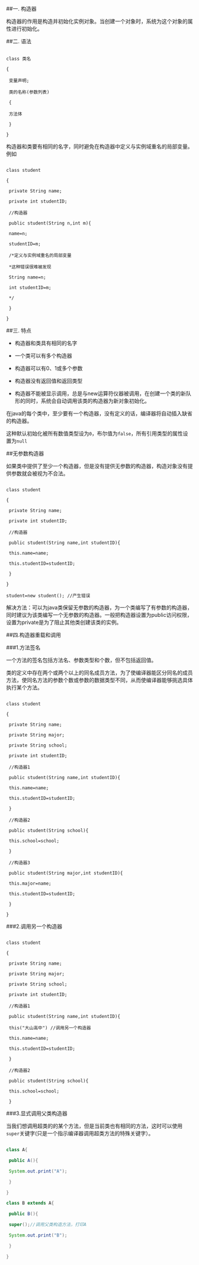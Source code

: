 ##一. 构造器

构造器的作用是构造并初始化实例对象。当创建一个对象时，系统为这个对象的属性进行初始化。

##二. 语法

```

class 类名

{

 变量声明;

 类的名称(参数列表)

 {

 方法体

 }

}

```

构造器和类要有相同的名字，同时避免在构造器中定义与实例域重名的局部变量。例如

```

class student

{

 private String name;

 private int studentID;

 //构造器

 public student(String n,int m){

 name=n;

 studentID=m;

 /*定义与实例域重名的局部变量

 *这种错误很难被发现

 String name=n;

 int studentID=m;

 */

 }

}

```

##三. 特点

 - 构造器和类具有相同的名字

 - 一个类可以有多个构造器

 - 构造器可以有0、1或多个参数

 - 构造器没有返回值和返回类型

 - 构造器不能被显示调用，总是与new运算符仪器被调用，在创建一个类的新队形的同时，系统会自动调用该类的构造器为新对象初始化。

在java的每个类中，至少要有一个构造器，没有定义的话，编译器将自动插入缺省的构造器。

这种默认初始化被所有数值类型设为`0`，布尔值为`false`，所有引用类型的属性设置为`null`

##无参数构造器

如果类中提供了至少一个构造器，但是没有提供无参数的构造器，构造对象没有提供参数就会被视为不合法。

```

class student

{

 private String name;

 private int studentID;

 //构造器

 public student(String name,int studentID){

 this.name=name;

 this.studentID=studentID;

 }

}

student=new student(); //产生错误

```

解决方法：可以为java类保留无参数的构造器，为一个类编写了有参数的构造器，同时建议为该类编写一个无参数的构造器。一般把构造器设置为public访问权限，设置为private是为了阻止其他类创建该类的实例。

##四.构造器重载和调用

###1.方法签名

一个方法的签名包括方法名、参数类型和个数，但不包括返回值。

类的定义中存在两个或两个以上的同名成员方法，为了使编译器能区分同名的成员方法，使同名方法的参数个数或参数的数据类型不同，从而使编译器能够挑选具体执行某个方法。

```

class student

{

 private String name;

 private String major;

 private String school;

 private int studentID;

 //构造器1

 public student(String name,int studentID){

 this.name=name;

 this.studentID=studentID;

 }

 //构造器2

 public student(String school){

 this.school=school;

 }

 //构造器3

 public student(String major,int studentID){

 this.major=name;

 this.studentID=studentID;

 }

}

```

###2.调用另一个构造器

```

class student

{

 private String name;

 private String major;

 private String school;

 private int studentID;

 //构造器1

 public student(String name,int studentID){

 this("大山高中") //调用另一个构造器

 this.name=name;

 this.studentID=studentID;

 }

 //构造器2

 public student(String school){

 this.school=school;

 }

```

###3.显式调用父类构造器

 当我们想调用超类的的某个方法，但是当前类也有相同的方法，这时可以使用`super`关键字(只是一个指示编译器调用超类方法的特殊关键字）。

```java

class A{

 public A(){

 System.out.print("A");

 }

}

class B extends A{

 public B(){

 super();//调用父类构造方法，打印A

 System.out.print("B");

 }

}

```
